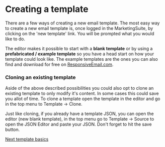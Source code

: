 # Creating a template

There are a few ways of creating a new email template. The most easy way to create a new email template 
is, once logged in the MarketingSuite, by clicking on the 'new template' link. You will be prompted what 
you would like to do.

The editor makes it possible to start with a **blank template** or by using a **prefabricated / example 
template** so you have a head start on how your template could look like. The example templates are the ones 
you can also find and download for free on [ResponsiveEmail.com](https://www.responsiveemail.com).

### Cloning an existing template
Aside of the above described possibilities you could also opt to clone an existing template to only modify 
it's content. In some cases this could save you allot of time. To clone a template open the template in the editor and go in the top menu to Template -> Clone.

Just like cloning, if you already have a template JSON, you can open the editor (new blank template), in the top menu go to Template -> Source to open the JSON Editor and paste your JSON. Don't forget to hit the save button.

[Next template basics](template-editor/template-basics)

